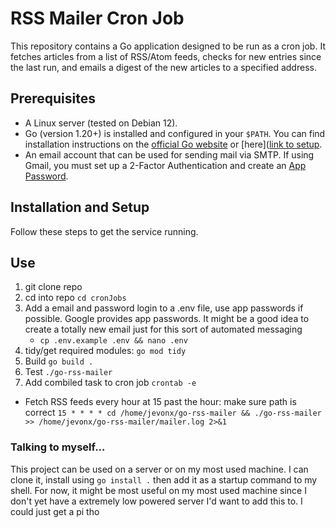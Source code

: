 # RSS Mailer Cron Job

This repository contains a Go application designed to be run as a cron job. It fetches articles from a list of RSS/Atom feeds, checks for new entries since the last run, and emails a digest of the new articles to a specified address.

## Prerequisites

* A Linux server (tested on Debian 12).
* Go (version 1.20+) is installed and configured in your `$PATH`. You can find installation instructions on the [official Go website](https://go.dev/doc/install) or [here]([link to setup](https://docs.google.com/document/d/1QkiZEAUWcW6f5Ep73_DzvOcPKxTvfwbZX0M-cO0Id90/edit?usp=sharing).
* An email account that can be used for sending mail via SMTP. If using Gmail, you must set up a 2-Factor Authentication and create an [App Password](https://support.google.com/accounts/answer/185833).

## Installation and Setup

Follow these steps to get the service running.

## Use
1. git clone repo
2. cd into repo `cd cronJobs`
3. Add a email and password login to a .env file, use app passwords if possible. Google provides app passwords. It might be a good idea to create a totally new email just for this sort of automated messaging
   - `cp .env.example .env && nano .env`
4. tidy/get required modules: `go mod tidy`
5. Build `go build .`
6. Test `./go-rss-mailer`
7. Add combiled task to cron job `crontab -e`
  - Fetch RSS feeds every hour at 15 past the hour: make sure path is correct
`15 * * * * cd /home/jevonx/go-rss-mailer && ./go-rss-mailer >> /home/jevonx/go-rss-mailer/mailer.log 2>&1`

### Talking to myself...

This project can be used on a server or on my most used machine. I can clone it, install using `go install .` then add it as a startup command to my shell. 
For now, it might be most useful on my most used machine since I don't yet have a extremely low powered server I'd want to add this to. I could just get a pi tho
